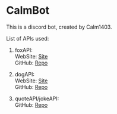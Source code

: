 # CalmBot
This is a discord bot, created by Calm1403. 

List of APIs used:

[foxGitHubLink]: <https://github.com/xinitrc-dev/randomfox.ca>
[foxWebSiteLink]: <https://randomfox.ca/>

[dogGitHubLink]: <https://github.com/ElliottLandsborough/dog-ceo-api>
[dogWebSiteLink]: <https://dog.ceo/dog-api/>  

[quotenJokeGitHubLink]: <https://github.com/NotCookey/QuotenJoke-Api> 

1.  foxAPI:   
WebSite: [Site][foxWebSiteLink]  
GitHub: [Repo][foxGitHubLink]  

2.  dogAPI:  
WebSite: [Site][dogWebSiteLink]  
GitHub: [Repo][dogGitHubLink]  

3.  quoteAPI/jokeAPI:  
GitHub: [Repo][quotenJokeGitHubLink]  